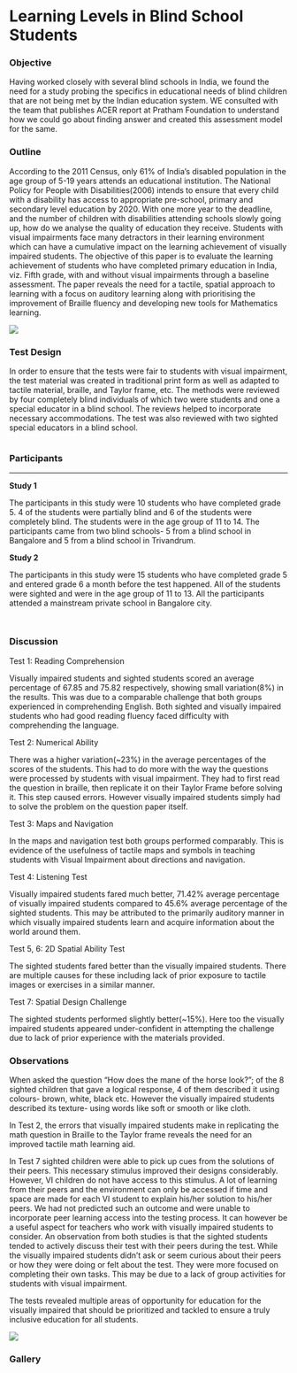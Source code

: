 # Learning Levels in Blind School Students

### Objective

Having worked closely with several blind schools in India, we found the need for a study probing the specifics in educational needs of blind children that are not being met by the Indian education system. WE consulted with the team that publishes ACER report at Pratham Foundation to understand how we could go about finding answer and created this assessment model for the same.

### Outline

According to the 2011 Census, only 61% of India’s disabled population in the age group of 5-19 years attends an educational institution. The National Policy for People with Disabilities(2006) intends to ensure that every child with a disability has access to appropriate pre-school, primary and secondary level education by 2020. With one more year to the deadline, and the number of children with disabilities attending schools slowly going up, how do we analyse the quality of education they receive. Students with visual impairments face many detractors in their learning environment which can have a cumulative impact on the learning achievement of visually impaired students. The objective of this paper is to evaluate the learning achievement of students who have completed primary education in India, viz. Fifth grade, with and without visual impairments through a baseline assessment. The paper reveals the need for a tactile, spatial approach to learning with a focus on auditory learning along with prioritising the improvement of Braille fluency and developing new tools for Mathematics learning.

![](<../.gitbook/assets/image (119).png>)

### Test Design

In order to ensure that the tests were fair to students with visual impairment, the test material was created in traditional print form as well as adapted to tactile material, braille, and Taylor frame, etc. The methods were reviewed by four completely blind individuals of which two were students and one a special educator in a blind school. The reviews helped to incorporate necessary accommodations. The test was also reviewed with two sighted special educators in a blind school.

<figure><img src="../.gitbook/assets/image (120).png" alt=""><figcaption></figcaption></figure>

### Participants

***

**Study 1**

The participants in this study were 10 students who have completed grade 5. 4 of the students were partially blind and 6 of the students were completely blind. The students were in the age group of 11 to 14. The participants came from two blind schools- 5 from a blind school in Bangalore and 5 from a blind school in Trivandrum.

**Study 2**

The participants in this study were 15 students who have completed grade 5 and entered grade 6 a month before the test happened. All of the students were sighted and were in the age group of 11 to 13. All the participants attended a mainstream private school in Bangalore city.

<figure><img src="../.gitbook/assets/image (121).png" alt=""><figcaption></figcaption></figure>

<figure><img src="../.gitbook/assets/image (122).png" alt=""><figcaption></figcaption></figure>

### Discussion

Test 1: Reading Comprehension

Visually impaired students and sighted students scored an average percentage of 67.85 and 75.82 respectively, showing small variation(8%) in the results. This was due to a comparable challenge that both groups experienced in comprehending English. Both sighted and visually impaired students who had good reading fluency faced difficulty with comprehending the language.

Test 2: Numerical Ability

There was a higher variation(\~23%) in the average percentages of the scores of the students. This had to do more with the way the questions were processed by students with visual impairment. They had to first read the question in braille, then replicate it on their Taylor Frame before solving it. This step caused errors. However visually impaired students simply had to solve the problem on the question paper itself.

Test 3: Maps and Navigation

In the maps and navigation test both groups performed comparably. This is evidence of the usefulness of tactile maps and symbols in teaching students with Visual Impairment about directions and navigation.

Test 4: Listening Test

Visually impaired students fared much better, 71.42% average percentage of visually impaired students compared to 45.6% average percentage of the sighted students. This may be attributed to the primarily auditory manner in which visually impaired students learn and acquire information about the world around them.

Test 5, 6: 2D Spatial Ability Test

The sighted students fared better than the visually impaired students. There are multiple causes for these including lack of prior exposure to tactile images or exercises in a similar manner.

Test 7: Spatial Design Challenge

The sighted students performed slightly better(\~15%). Here too the visually impaired students appeared under-confident in attempting the challenge due to lack of prior experience with the materials provided.



### Observations

When asked the question “How does the mane of the horse look?”; of the 8 sighted children that gave a logical response, 4 of them described it using colours- brown, white, black etc. However the visually impaired students described its texture- using words like soft or smooth or like cloth.

In Test 2, the errors that visually impaired students make in replicating the math question in Braille to the Taylor frame reveals the need for an improved tactile math learning aid.

In Test 7 sighted children were able to pick up cues from the solutions of their peers. This necessary stimulus improved their designs considerably. However, VI children do not have access to this stimulus. A lot of learning from their peers and the environment can only be accessed if time and space are made for each VI student to explain his/her solution to his/her peers. We had not predicted such an outcome and were unable to incorporate peer learning access into the testing process. It can however be a useful aspect for teachers who work with visually impaired students to consider. An observation from both studies is that the sighted students tended to actively discuss their test with their peers during the test. While the visually impaired students didn’t ask or seem curious about their peers or how they were doing or felt about the test. They were more focused on completing their own tasks. This may be due to a lack of group activities for students with visual impairment.

The tests revealed multiple areas of opportunity for education for the visually impaired that should be prioritized and tackled to ensure a truly inclusive education for all students.

![](<../.gitbook/assets/image (123).png>)

### Gallery

<figure><img src="../.gitbook/assets/image (124).png" alt=""><figcaption></figcaption></figure>
